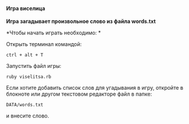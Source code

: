#### Игра виселица

**Игра загадывает произвольное слово из файла words.txt**

*Чтобы начать играть необходимо: *

Открыть терминал командой:
```
ctrl + alt + T
```
Запустить файл игры:
```
ruby viselitsa.rb
```

Если хотите добавить список слов для угадывания в игру, откройте в блокноте или другом текстовом редакторе файл в 
папке: 
```
DATA/words.txt
``` 
и внесите слово.
